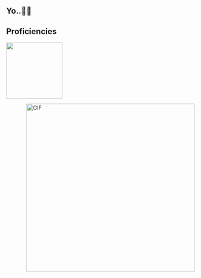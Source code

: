 <h2>
  <span>Yo..🤘🏼<span> 

</h2>
  <h2>Proficiencies</h2>
 <div algin="left">
    <p >
           <img src="https://skillicons.dev/icons?i=git,kubernetes,docker,c,vim" width="150"/>
    </p>
<img align="right" alt="GIF" src="https://media.tenor.com/wyi8Ow2YP6UAAAAd/maja-aaya.gif" width=450 class="magrin-top: -5px" />
    </div>
